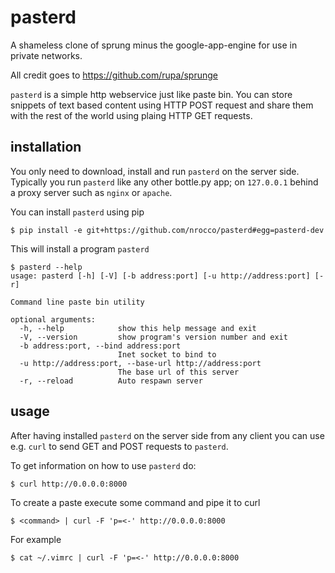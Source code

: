 pasterd
=======

A shameless clone of sprung minus the google-app-engine for use in private
networks.

All credit goes to https://github.com/rupa/sprunge

`pasterd` is a simple http webservice just like paste bin.
You can store snippets of text based content using HTTP POST request and share
them with the rest of the world using plaing HTTP GET requests.


installation
------------

You only need to download, install and run `pasterd` on the server side.
Typically you run `pasterd` like any other bottle.py app; on `127.0.0.1`
behind a proxy server such as `nginx` or `apache`.

You can install `pasterd` using pip

    $ pip install -e git+https://github.com/nrocco/pasterd#egg=pasterd-dev


This will install a program `pasterd`

    $ pasterd --help
    usage: pasterd [-h] [-V] [-b address:port] [-u http://address:port] [-r]

    Command line paste bin utility

    optional arguments:
      -h, --help            show this help message and exit
      -V, --version         show program's version number and exit
      -b address:port, --bind address:port
                            Inet socket to bind to
      -u http://address:port, --base-url http://address:port
                            The base url of this server
      -r, --reload          Auto respawn server



usage
-----

After having installed `pasterd` on the server side from any client you can
use e.g. `curl` to send GET and POST requests to `pasterd`.

To get information on how to use `pasterd` do:

    $ curl http://0.0.0.0:8000


To create a paste execute some command and pipe it to curl

    $ <command> | curl -F 'p=<-' http://0.0.0.0:8000


For example

    $ cat ~/.vimrc | curl -F 'p=<-' http://0.0.0.0:8000


